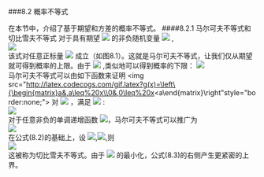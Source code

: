 ﻿###8.2 概率不等式

在本节中，介绍了基于期望和方差的概率不等式。
####8.2.1 马尔可夫不等式和切比雪夫不等式
对于具有期望 <img src="http://latex.codecogs.com/gif.latex?E[x]" style="border:none;"> 的非负随机变量 <img src="http://latex.codecogs.com/gif.latex?x" style="border:none;"> ,  
<img src="http://latex.codecogs.com/gif.latex?Pr(x\ge%20a)\le\frac{E[x]}{a}(8.1)" style="border:none;">  
该式对任意正标量 <img src="http://latex.codecogs.com/gif.latex?a" style="border:none;"> 成立（如图8.1）。这就是马尔可夫不等式，让我们仅从期望就可得到概率的上限。由于 <img src="http://latex.codecogs.com/gif.latex?\[Pr(x<a)=1-Pr(x\geq%20a)\]" style="border:none;"> ,类似地可以得到概率的下限： 
<img src="http://latex.codecogs.com/gif.latex?Pr(x<a)\geq1-\frac{E[x]}{a}." style="border:none;">  
马尔可夫不等式可以由如下函数来证明
<img src="http://latex.codecogs.com/gif.latex?g(x)=\left\{\begin{matrix}a&,a\leq%20x\\0&,0\leq%20x<a\end{matrix}\right"style="border:none;">
对 <img src="http://latex.codecogs.com/gif.latex?x\ge0" style="border:none;"> ，满足 <img src="http://latex.codecogs.com/gif.latex?x\ge%20g(x)" style="border:none;"> :  
<img src="http://latex.codecogs.com/gif.latex?E[x]\ge%20E[g(x)]=a\cdot\Pr(x\ge\%20a)." style="border:none;">  
对于任意非负的单调递增函数 <img src="http://latex.codecogs.com/gif.latex?\phi(x)" style="border:none;">，马尔可夫不等式可以推广为  
<img src="http://latex.codecogs.com/gif.latex?Pr(x\ge%20a)=Pr(\phi(x)\ge\phi(a))\le\frac{E[\phi(x)]}{\phi(a)}.(8.2)" style="border:none;">  
在公式(8.2)的基础上，设 <img src="http://latex.codecogs.com/gif.latex?\phi(x)=e^{tx}" style="border:none;">,<img src="http://latex.codecogs.com/gif.latex?t\gt0" style="border:none;">,则  
<img src="http://latex.codecogs.com/gif.latex?Pr(x\ge%20a)=Pr(e^{tx}\ge%20e^{ta})\le\frac{E[e^{tx}]}{e^{ta}},(8.3)" style="border:none;">  
这被称为切比雪夫不等式。由于 <img src="http://latex.codecogs.com/gif.latex?t" style="border:none;"> 的最小化，公式(8.3)的右侧产生更紧密的上界。







